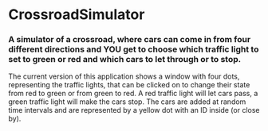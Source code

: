 # CrossroadSimulator
### A simulator of a crossroad, where cars can come in from four different directions and YOU get to choose which traffic light to set to green or red and which cars to let through or to stop.
The current version of this application shows a window with four dots, representing the traffic lights, that can be clicked on to change their state from red to green or from green to red.
A red traffic light will let cars pass, a green traffic light will make the cars stop.
The cars are added at random time intervals and are represented by a yellow dot with an ID inside (or close by).
